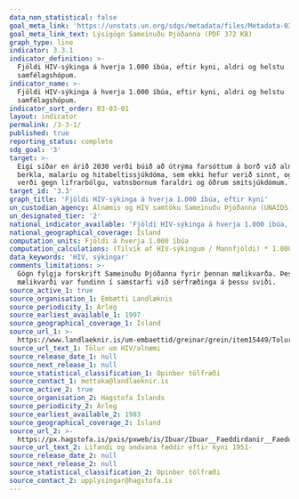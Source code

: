 ```yaml
---
data_non_statistical: false
goal_meta_link: 'https://unstats.un.org/sdgs/metadata/files/Metadata-03-03-01.pdf'
goal_meta_link_text: Lýsigögn Sameinuðu Þjóðanna (PDF 372 KB)
graph_type: line
indicator: 3.3.1
indicator_definition: >-
  Fjöldi HIV-sýkinga á hverja 1.000 íbúa, eftir kyni, aldri og helstu
  samfélagshópum.
indicator_name: >-
  Fjöldi HIV-sýkinga á hverja 1.000 íbúa, eftir kyni, aldri og helstu
  samfélagshópum.
indicator_sort_order: 03-03-01
layout: indicator
permalink: /3-3-1/
published: true
reporting_status: complete
sdg_goal: '3'
target: >-
  Eigi síðar en árið 2030 verði búið að útrýma farsóttum á borð við alnæmi,
  berkla, malaríu og hitabeltissjúkdóma, sem ekki hefur verið sinnt, og barist
  verði gegn lifrarbólgu, vatnsbornum faraldri og öðrum smitsjúkdómum.
target_id: '3.3'
graph_title: 'Fjöldi HIV-sýkinga á hverja 1.000 íbúa, eftir kyni'
un_custodian_agency: Alnæmis og HIV samtöku Sameinuðu Þjóðanna (UNAIDS)
un_designated_tier: '2'
national_indicator_available: 'Fjöldi HIV-sýkinga á hverja 1.000 íbúa, eftir kyni'
national_geographical_coverage: Ísland
computation_units: Fjöldi á hverja 1.000 íbúa
computation_calculations: (Tilvik af HIV-sýkingum / Mannfjöldi) * 1.000
data_keywords: 'HIV, sýkingar'
comments_limitations: >-
  Gögn fylgja forskrift Sameinuðu Þjóðanna fyrir þennan mælikvarða. Þessi
  mælikvarði var fundinn í samstarfi við sérfræðinga á þessu sviði.
source_active_1: true
source_organisation_1: Embætti Landlæknis
source_periodicity_1: Árleg
source_earliest_available_1: 1997
source_geographical_coverage_1: Ísland
source_url_1: >-
  https://www.landlaeknir.is/um-embaettid/greinar/grein/item15449/Tolur_um_HIV/alnami
source_url_text_1: Tölur um HIV/alnæmi
source_release_date_1: null
source_next_release_1: null
source_statistical_classification_1: Opinber tölfræði
source_contact_1: mottaka@landlaeknir.is
source_active_2: true
source_organisation_2: Hagstofa Íslands
source_periodicity_2: Árleg
source_earliest_available_2: 1983
source_geographical_coverage_2: Ísland
source_url_2: >-
  https://px.hagstofa.is/pxis/pxweb/is/Ibuar/Ibuar__Faeddirdanir__Faeddir__faedingar/MAN05100.px
source_url_text_2: Lifandi og andvana fæddir eftir kyni 1951-
source_release_date_2: null
source_next_release_2: null
source_statistical_classification_2: Opinber tölfræði
source_contact_2: upplysingar@hagstofa.is
---
```

